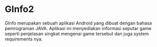 # GInfo2
GInfo merupakan sebuah aplikasi Android yang dibuat dengan bahasa pemrograman JAVA. Aplikasi ini menyediakan informasi seputar game seperti penjelasan singkat mengenai game tersebut dan juga system requirements nya.
